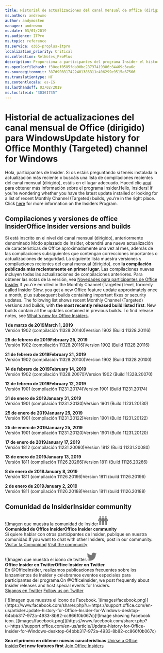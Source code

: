 ```yaml
---
title: Historial de actualizaciones del canal mensual de Office (dirigido)
ms.author: andrewmo
author: andymosten
manager: andrewmo
ms.date: 03/01/2019
ms.audience: ITPro
ms.topic: reference
ms.service: o365-proplus-itpro
localization_priority: Critical
ms.collection: RelNotes_ProPlus
description: Proporciona a participantes del programa Insider el historial de actualizaciones de los lanzamientos del canal mensual de Office (dirigido) para versiones de escritorio de Windows
ms.openlocfilehash: f30eef0585fda90bc28737419386c84469c3ea6c
ms.sourcegitcommit: 387d908317422401386311c406299e9515a67566
ms.translationtype: HT
ms.contentlocale: es-ES
ms.lasthandoff: 03/02/2019
ms.locfileid: "30361735"
---
```

# <a name="update-history-for-office-monthly-targeted-channel-for-windows"></a><span data-ttu-id="c7ec6-103">Historial de actualizaciones del canal mensual de Office (dirigido) para Windows</span><span class="sxs-lookup"><span data-stu-id="c7ec6-103">Update history for Office Monthly (Targeted) channel for Windows</span></span>

<span data-ttu-id="c7ec6-p101">Hola, participantes de Insider. Si os estáis preguntando si tenéis instalada la actualización más reciente o buscáis una lista de compilaciones recientes del canal mensual (dirigido), estáis en el lugar adecuado. Haced clic [aquí](https://insider.office.com/) para obtener más información sobre el programa Insider.</span><span class="sxs-lookup"><span data-stu-id="c7ec6-p101">Hello, Insiders! If you're wondering whether you have the latest update installed or looking for a list of recent Monthly Channel (Targeted) builds, you're in the right place. Click [here](https://insider.office.com/) for more information on the Insiders Program.</span></span>

## <a name="office-insider-versions-and-builds"></a><span data-ttu-id="c7ec6-107">Compilaciones y versiones de office Insider</span><span class="sxs-lookup"><span data-stu-id="c7ec6-107">Office Insider versions and builds</span></span>

<span data-ttu-id="c7ec6-p102">Si está inscrito en el nivel del canal mensual (dirigido), anteriormente denominado Modo aplazado de Insider, obtendrá una nueva actualización de características de Office aproximadamente una vez al mes, además de las compilaciones subsiguientes que contengan correcciones importantes o actualizaciones de seguridad. La siguiente lista muestra versiones y compilaciones recientes del canal mensual (dirigido), con **la compilación publicada más recientemente en primer lugar**. Las compilaciones nuevas incluyen todas las actualizaciones de compilaciones anteriores. Para obtener las notas de la versión, vea [Novedades para participantes de Office Insider](https://support.office.com/es-ES/article/what-s-new-for-office-insiders-c152d1e2-96ff-4ce9-8c14-e74e13847a24).</span><span class="sxs-lookup"><span data-stu-id="c7ec6-p102">If you're enrolled in the Monthly Channel (Targeted) level, formerly called Insider Slow, you get a new Office feature update approximately once a month, plus subsequent builds containing important fixes or security updates. The following list shows recent Monthly Channel (Targeted) versions and builds, with **the most recently released build listed first**. New builds contain all the updates contained in previous builds. To find release notes, see [What's new for Office Insiders](https://support.office.com/es-ES/article/what-s-new-for-office-insiders-c152d1e2-96ff-4ce9-8c14-e74e13847a24).</span></span>

<span data-ttu-id="c7ec6-112">**1 de marzo de 2019**</span><span class="sxs-lookup"><span data-stu-id="c7ec6-112">**March 1, 2019**</span></span><br/> <span data-ttu-id="c7ec6-113">Versión 1902 (compilación 11328.20140)</span><span class="sxs-lookup"><span data-stu-id="c7ec6-113">Version 1902 (Build 11328.20116)</span></span><br/>

<span data-ttu-id="c7ec6-114">**25 de febrero de 2019**</span><span class="sxs-lookup"><span data-stu-id="c7ec6-114">**February 25, 2019**</span></span><br/> <span data-ttu-id="c7ec6-115">Versión 1902 (compilación 11328.20116)</span><span class="sxs-lookup"><span data-stu-id="c7ec6-115">Version 1902 (Build 11328.20116)</span></span><br/>

<span data-ttu-id="c7ec6-116">**21 de febrero de 2019**</span><span class="sxs-lookup"><span data-stu-id="c7ec6-116">**February 21, 2019**</span></span><br/> <span data-ttu-id="c7ec6-117">Versión 1902 (compilación 11328.20100)</span><span class="sxs-lookup"><span data-stu-id="c7ec6-117">Version 1902 (Build 11328.20100)</span></span><br/>

<span data-ttu-id="c7ec6-118">**14 de febrero de 2019**</span><span class="sxs-lookup"><span data-stu-id="c7ec6-118">**February 14, 2019**</span></span><br/> <span data-ttu-id="c7ec6-119">Versión 1902 (compilación 11328.20070)</span><span class="sxs-lookup"><span data-stu-id="c7ec6-119">Version 1902 (Build 11328.20070)</span></span><br/>

<span data-ttu-id="c7ec6-120">**12 de febrero de 2019**</span><span class="sxs-lookup"><span data-stu-id="c7ec6-120">**February 12, 2019**</span></span><br/> <span data-ttu-id="c7ec6-121">Versión 1901 (compilación 11231.20174)</span><span class="sxs-lookup"><span data-stu-id="c7ec6-121">Version 1901 (Build 11231.20174)</span></span><br/>

<span data-ttu-id="c7ec6-122">**31 de enero de 2019**</span><span class="sxs-lookup"><span data-stu-id="c7ec6-122">**January 31, 2019**</span></span><br/> <span data-ttu-id="c7ec6-123">Versión 1901 (compilación 11231.20130)</span><span class="sxs-lookup"><span data-stu-id="c7ec6-123">Version 1901 (Build 11231.20130)</span></span><br/> 

<span data-ttu-id="c7ec6-124">**25 de enero de 2019**</span><span class="sxs-lookup"><span data-stu-id="c7ec6-124">**January 25, 2019**</span></span><br/> <span data-ttu-id="c7ec6-125">Versión 1901 (compilación 11231.20122)</span><span class="sxs-lookup"><span data-stu-id="c7ec6-125">Version 1901 (Build 11231.20122)</span></span><br/> 

<span data-ttu-id="c7ec6-126">**25 de enero de 2019**</span><span class="sxs-lookup"><span data-stu-id="c7ec6-126">**January 25, 2019**</span></span><br/> <span data-ttu-id="c7ec6-127">Versión 1901 (compilación 11231.20120)</span><span class="sxs-lookup"><span data-stu-id="c7ec6-127">Version 1901 (Build 11231.20120)</span></span><br/> 

<span data-ttu-id="c7ec6-128">**17 de enero de 2019**</span><span class="sxs-lookup"><span data-stu-id="c7ec6-128">**January 17, 2019**</span></span><br/> <span data-ttu-id="c7ec6-129">Versión 1812 (compilación 11231.20080)</span><span class="sxs-lookup"><span data-stu-id="c7ec6-129">Version 1812 (Build 11231.20080)</span></span><br/> 

<span data-ttu-id="c7ec6-130">**13 de enero de 2019**</span><span class="sxs-lookup"><span data-stu-id="c7ec6-130">**January 13, 2019**</span></span><br/> <span data-ttu-id="c7ec6-131">Versión 1811 (compilación 11126.20266)</span><span class="sxs-lookup"><span data-stu-id="c7ec6-131">Version 1811 (Build 11126.20266)</span></span><br/>

<span data-ttu-id="c7ec6-132">**8 de enero de 2019**</span><span class="sxs-lookup"><span data-stu-id="c7ec6-132">**January 8, 2019**</span></span><br/> <span data-ttu-id="c7ec6-133">Versión 1811 (compilación 11126.20196)</span><span class="sxs-lookup"><span data-stu-id="c7ec6-133">Version 1811 (build 11126.20196)</span></span><br/> 

<span data-ttu-id="c7ec6-134">**2 de enero de 2019**</span><span class="sxs-lookup"><span data-stu-id="c7ec6-134">**January 2, 2019**</span></span><br/> <span data-ttu-id="c7ec6-135">Versión 1811 (compilación 11126.20188)</span><span class="sxs-lookup"><span data-stu-id="c7ec6-135">Version 1811 (build 11126.20188)</span></span><br/> 


## <a name="insider-community"></a><span data-ttu-id="c7ec6-136">Comunidad de Insider</span><span class="sxs-lookup"><span data-stu-id="c7ec6-136">Insider community</span></span>

<span data-ttu-id="c7ec6-137">![Imagen que muestra la comunidad de Insider</span><span class="sxs-lookup"><span data-stu-id="c7ec6-137">![Image showing insider community.</span></span> ](images/insidercommunity.png)<br/>
<span data-ttu-id="c7ec6-138">**Comunidad de Office Insider**</span><span class="sxs-lookup"><span data-stu-id="c7ec6-138">**Office Insider community**</span></span><br/> <span data-ttu-id="c7ec6-139">Si quiere hablar con otros participantes de Insider, publique en nuestra comunidad.</span><span class="sxs-lookup"><span data-stu-id="c7ec6-139">If you want to chat with other Insiders, post in our community.</span></span><br/><span data-ttu-id="c7ec6-140"> 
[Visitar la Comunidad](https://go.microsoft.com/fwlink/?linkid=843493)</span><span class="sxs-lookup"><span data-stu-id="c7ec6-140"> 
[Visit the community](https://go.microsoft.com/fwlink/?linkid=843493)</span></span><br/> 

<span data-ttu-id="c7ec6-141">![Imagen que muestra el icono de twitter.</span><span class="sxs-lookup"><span data-stu-id="c7ec6-141">![Image showing twitter icon.</span></span> ](images/twitter.png)<br/>
<span data-ttu-id="c7ec6-142">**Office Insider en Twitter**</span><span class="sxs-lookup"><span data-stu-id="c7ec6-142">**Office Insider on Twitter**</span></span><br/> <span data-ttu-id="c7ec6-143">En @OfficeInsider, realizamos publicaciones frecuentes sobre los lanzamientos de Insider y celebramos eventos especiales para participantes del programa.</span><span class="sxs-lookup"><span data-stu-id="c7ec6-143">On @OfficeInsider, we post frequently about Insider releases and host special events for Insiders.</span></span><br/><span data-ttu-id="c7ec6-144"> 
[Síganos en Twitter](https://go.microsoft.com/fwlink/?linkid=717717)</span><span class="sxs-lookup"><span data-stu-id="c7ec6-144"> 
[Follow us on Twitter](https://go.microsoft.com/fwlink/?linkid=717717)</span></span><br/> 

<span data-ttu-id="c7ec6-145">
  [
  ![Imagen que muestra el icono de Facebook. ](images/facebook.png)](https://www.facebook.com/sharer.php?u=https://support.office.com/en-us/article/Update-history-for-Office-Insider-for-Windows-desktop-64bbb317-972a-4933-8b82-cc866f0b067c)</span><span class="sxs-lookup"><span data-stu-id="c7ec6-145">[![Image showing Facebook icon. ](images/facebook.png)](https://www.facebook.com/sharer.php?u=https://support.office.com/en-us/article/Update-history-for-Office-Insider-for-Windows-desktop-64bbb317-972a-4933-8b82-cc866f0b067c)</span></span>       


<span data-ttu-id="c7ec6-146">**Sea el primero en obtener nuevas características**
[Unirse a Office Insider](https://insider.office.com/)</span><span class="sxs-lookup"><span data-stu-id="c7ec6-146">**Get new features first**
[Join Office Insiders](https://insider.office.com/)</span></span>